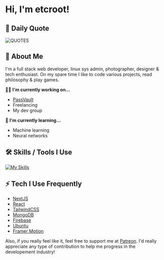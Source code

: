 # Hi, I'm etcroot! 

## 💬 Daily Quote
![QUOTES](https://quotier.vercel.app/quote)

## 🚀 About Me
I'm a full stack web developer, linux sys admin, photographer, designer & tech enthusiast. On my spare time I like to code various projects, read philosophy & play games.

👩‍💻 **I'm currently working on...**
- [PassVault](https://github.com/Vectr-Labs/PassVault/)
- Freelancing
- My dev group

🧠 **I'm currently learning...**
- Machine learning
- Neural networks

## 🛠 Skills / Tools I Use
[![My Skills](https://skillicons.dev/icons?i=java,nodejs,rust,ae,cs,cpp,cloudflare,css,git,html,js,linux,md,mongodb,mysql,nextjs,ps,pr,prisma,react,sass,tailwind,ts,unity,wordpress,bootstrap,discord,codepen,bots,express,firebase,github,git,graphql,lua,md,sqlite,supabase,tauri,vercel,vscode,vite,webpack&theme=dark)](https://skillicons.dev)

## ⚡ Tech I Use Frequently
- [NextJS](https://nextjs.org/)
- [React](https://reactjs.org/)
- [TailwindCSS](https://tailwindcss.com/)
- [MongoDB](https://www.mongodb.com/)
- [Firebase](https://firebase.google.com/)
- [Ubuntu](https://ubuntu.com/)
- [Framer Motion](https://www.framer.com/motion/)

Also, if you really feel like it, feel free to support me at [Patreon](https://www.patreon.com/vectrlabs). 
I'd really appreciate any type of contribution to help me progress in the developement industry!
